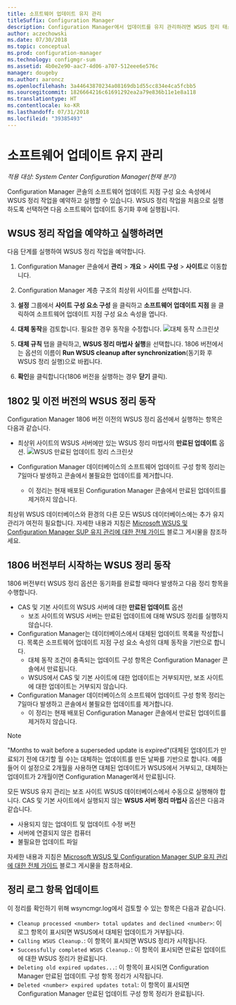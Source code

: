 ```yaml
---
title: 소프트웨어 업데이트 유지 관리
titleSuffix: Configuration Manager
description: Configuration Manager에서 업데이트를 유지 관리하려면 WSUS 정리 태스크를 예약하거나 수동으로 실행할 수 있습니다.
author: aczechowski
ms.date: 07/30/2018
ms.topic: conceptual
ms.prod: configuration-manager
ms.technology: configmgr-sum
ms.assetid: 4b0e2e90-aac7-4d06-a707-512eee6e576c
manager: dougeby
ms.author: aaroncz
ms.openlocfilehash: 3a44643870234a08169db1d55cc834e4ca5fcbb5
ms.sourcegitcommit: 1826664216c61691292ea2a79e836b11e1e8a118
ms.translationtype: HT
ms.contentlocale: ko-KR
ms.lasthandoff: 07/31/2018
ms.locfileid: "39385493"
---
```

# <a name="software-updates-maintenance"></a>소프트웨어 업데이트 유지 관리

*적용 대상: System Center Configuration Manager(현재 분기)*

Configuration Manager 콘솔의 소프트웨어 업데이트 지점 구성 요소 속성에서 WSUS 정리 작업을 예약하고 실행할 수 있습니다. WSUS 정리 작업을 처음으로 실행하도록 선택하면 다음 소프트웨어 업데이트 동기화 후에 실행됩니다.  

## <a name="to-schedule-and-run-the-wsus-cleanup-job"></a>WSUS 정리 작업을 예약하고 실행하려면 
다음 단계를 실행하여 WSUS 정리 작업을 예약합니다.   

1.  Configuration Manager 콘솔에서 **관리** > **개요** > **사이트 구성** > **사이트**로 이동합니다. 
2. Configuration Manager 계층 구조의 최상위 사이트를 선택합니다. 

3.  **설정** 그룹에서 **사이트 구성 요소 구성** 을 클릭하고 **소프트웨어 업데이트 지점** 을 클릭하여 소프트웨어 업데이트 지점 구성 요소 속성을 엽니다.  

4. **대체 동작**을 검토합니다. 필요한 경우 동작을 수정합니다. 
![대체 동작 스크린샷](media/sccm-supersedence-behavior.PNG)

5.  **대체 규칙** 탭을 클릭하고, **WSUS 정리 마법사 실행**을 선택합니다. 1806 버전에서는 옵션의 이름이 **Run WSUS cleanup after synchronization**(동기화 후 WSUS 정리 실행)으로 바뀝니다. 
 
6. **확인**을 클릭합니다(1806 버전을 실행하는 경우 **닫기** 클릭).

## <a name="wsus-cleanup-behavior-in-version-1802-and-earlier"></a>1802 및 이전 버전의 WSUS 정리 동작
Configuration Manager 1806 버전 이전의 WSUS 정리 옵션에서 실행하는 항목은 다음과 같습니다. 
- 최상위 사이트의 WSUS 서버에만 있는 WSUS 정리 마법사의 **만료된 업데이트** 옵션. 
![WSUS 만료된 업데이트 정리 스크린샷](media/wsus-cleanup-expired.PNG)

-  Configuration Manager 데이터베이스의 소프트웨어 업데이트 구성 항목 정리는 7일마다 발생하고 콘솔에서 불필요한 업데이트를 제거합니다. 
   - 이 정리는 현재 배포된 Configuration Manager 콘솔에서 만료된 업데이트를 제거하지 않습니다. 

최상위 WSUS 데이터베이스와 환경의 다른 모든 WSUS 데이터베이스에는 추가 유지 관리가 여전히 필요합니다. 자세한 내용과 지침은 [Microsoft WSUS 및 Configuration Manager SUP 유지 관리에 대한 전체 가이드](https://blogs.technet.microsoft.com/configurationmgr/2016/01/26/the-complete-guide-to-microsoft-wsus-and-configuration-manager-sup-maintenance/) 블로그 게시물을 참조하세요. 


## <a name="wsus-cleanup-behavior-starting-in-version-1806"></a>1806 버전부터 시작하는 WSUS 정리 동작
1806 버전부터 WSUS 정리 옵션은 동기화를 완료할 때마다 발생하고 다음 정리 항목을 수행합니다. <!--1357898 -->
- CAS 및 기본 사이트의 WSUS 서버에 대한 **만료된 업데이트** 옵션
    - 보조 사이트의 WSUS 서버는 만료된 업데이트에 대해 WSUS 정리를 실행하지 않습니다. 
- Configuration Manager는 데이터베이스에서 대체된 업데이트 목록을 작성합니다. 목록은 소프트웨어 업데이트 지점 구성 요소 속성의 대체 동작을 기반으로 합니다. 
    - 대체 동작 조건이 충족되는 업데이트 구성 항목은 Configuration Manager 콘솔에서 만료됩니다.
    - WSUS에서 CAS 및 기본 사이트에 대한 업데이트는 거부되지만, 보조 사이트에 대한 업데이트는 거부되지 않습니다.
- Configuration Manager 데이터베이스의 소프트웨어 업데이트 구성 항목 정리는 7일마다 발생하고 콘솔에서 불필요한 업데이트를 제거합니다. 
    - 이 정리는 현재 배포된 Configuration Manager 콘솔에서 만료된 업데이트를 제거하지 않습니다. 

> [!NOTE]
> "Months to wait before a superseded update is expired"(대체된 업데이트가 만료되기 전에 대기할 월 수)는 대체하는 업데이트를 만든 날짜를 기반으로 합니다. 예를 들어 이 설정으로 2개월을 사용하면 대체된 업데이트가 WSUS에서 거부되고, 대체하는 업데이트가 2개월이면 Configuration Manager에서 만료됩니다. 

모든 WSUS 유지 관리는 보조 사이트 WSUS 데이터베이스에서 수동으로 실행해야 합니다. CAS 및 기본 사이트에서 실행되지 않는 **WSUS 서버 정리 마법사** 옵션은 다음과 같습니다.

- 사용되지 않는 업데이트 및 업데이트 수정 버전
- 서버에 연결되지 않은 컴퓨터
- 불필요한 업데이트 파일

 자세한 내용과 지침은 [Microsoft WSUS 및 Configuration Manager SUP 유지 관리에 대한 전체 가이드](https://blogs.technet.microsoft.com/configurationmgr/2016/01/26/the-complete-guide-to-microsoft-wsus-and-configuration-manager-sup-maintenance/) 블로그 게시물을 참조하세요. 

## <a name="updates-cleanup-log-entries"></a>정리 로그 항목 업데이트
 
이 정리를 확인하기 위해 wsyncmgr.log에서 검토할 수 있는 항목은 다음과 같습니다. 
  - `Cleanup processed <number> total updates and declined <number>`: 이 로그 항목이 표시되면 WSUS에서 대체된 업데이트가 거부됩니다.
  - `Calling WSUS Cleanup.`: 이 항목이 표시되면 WSUS 정리가 시작됩니다.
  - `Successfully completed WSUS Cleanup.`: 이 항목이 표시되면 만료된 업데이트에 대한 WSUS 정리가 완료됩니다.
  - `Deleting old expired updates...`: 이 항목이 표시되면 Configuration Manager 만료된 업데이트 구성 항목 정리가 시작됩니다.
  - `Deleted <number> expired updates total`: 이 항목이 표시되면 Configuration Manager 만료된 업데이트 구성 항목 정리가 완료됩니다.
